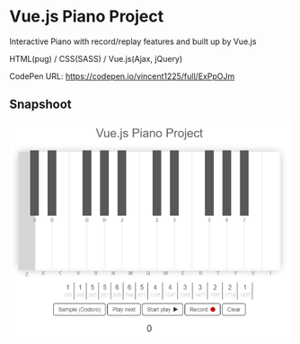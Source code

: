 # Vue.js Piano Project

Interactive Piano with record/replay features and built up by Vue.js

HTML(pug) / CSS(SASS) / Vue.js(Ajax, jQuery)

CodePen URL: https://codepen.io/vincent1225/full/ExPpOJm

## Snapshoot
![Hahow](https://github.com/Saint1225/Vue.js-Piano/blob/master/Vue.js-Piano.png)
